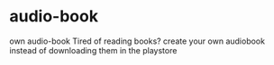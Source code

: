 # audio-book
own audio-book
Tired of reading books?
create your own audiobook instead of downloading them in the playstore
